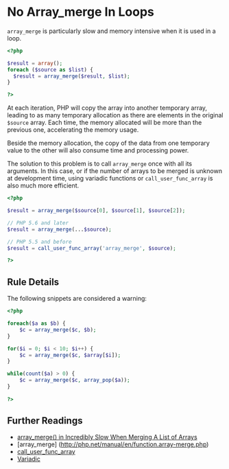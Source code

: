 <!-- Good Practices -->
# No Array_merge In Loops

`array_merge` is particularly slow and memory intensive when it is used in a loop. 

```php
<?php

$result = array();
foreach ($source as $list) {
  $result = array_merge($result, $list);
}

?>
```

At each iteration, PHP will copy the array into another temporary array, leading to as many temporary allocation as there are elements in the original `$source` array. Each time, the memory allocated will be more than the previous one, accelerating the memory usage. 

Beside the memory allocation, the copy of the data from one temporary value to the other will also consume time and processing power. 

The solution to this problem is to call `array_merge` once with all its arguments. In this case, or if the number of arrays to be merged is unknown at development time, using variadic functions or `call_user_func_array` is also much more efficient.

```php
<?php

$result = array_merge($source[0], $source[1], $source[2]);

// PHP 5.6 and later
$result = array_merge(...$source);

// PHP 5.5 and before
$result = call_user_func_array('array_merge', $source);

?>
```

## Rule Details

The following snippets are considered a warning:

```php
<?php

foreach($a as $b) {
	$c = array_merge($c, $b);
}

for($i = 0; $i < 10; $i++) {
	$c = array_merge($c, $array[$i]);
}

while(count($a) > 0) {
	$c = array_merge($c, array_pop($a));
}
	
?>
```


## Further Readings
* [array_merge() in Incredibly Slow When Merging A List of Arrays](https://secure.phabricator.com/book/phabflavor/article/php_pitfalls/#array-merge-in-incredibl)
* [array_merge] (http://php.net/manual/en/function.array-merge.php)
* [call_user_func_array](http://php.net/manual/en/function.call-user-func-array.php)
* [Variadic](http://php.net/manual/en/functions.arguments.php#functions.variable-arg-list)